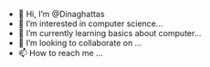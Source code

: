 - 👋 Hi, I’m @Dinaghattas
- 👀 I’m interested in computer science...
- 🌱 I’m currently learning basics about computer...
- 💞️ I’m looking to collaborate on ...
- 📫 How to reach me ...

<!---
Dinaghattas/Dinaghattas is a ✨ special ✨ repository because its `README.md` (this file) appears on your GitHub profile.
You can click the Preview link to take a look at your changes.
--->

